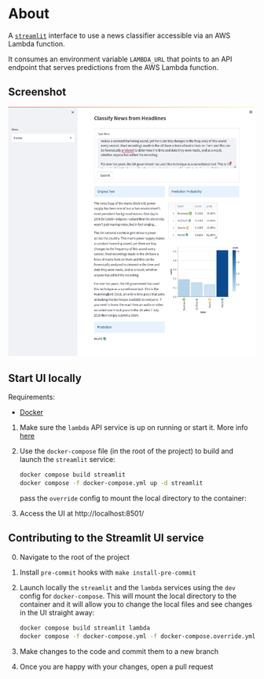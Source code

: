 # About

A [`streamlit`](streamlit.io) interface to use a news classifier accessible via an AWS Lambda function.

It consumes an environment variable `LAMBDA_URL` that points to an API endpoint that serves predictions from the AWS Lambda function.

## Screenshot

![screenshot](/docs/screenshot.png)

## Start UI locally

Requirements:

- [Docker](https://docs.docker.com/get-docker/)

1. Make sure the `lambda` API service is up on running or start it. More info [here](/services/lambda/README.md#start-api-locally-in-a-docker-container)
2. Use the `docker-compose` file (in the root of the project) to build and launch the `streamlit` service:

   ```bash
   docker compose build streamlit
   docker compose -f docker-compose.yml up -d streamlit
   ```

   pass the `override` config to mount the local directory to the container:

3. Access the UI at http://localhost:8501/

## Contributing to the Streamlit UI service

0. Navigate to the root of the project
1. Install `pre-commit` hooks with `make install-pre-commit`
2. Launch locally the `streamlit` and the `lambda` services using the `dev` config for `docker-compose`. This will mount the local directory to the container and it will allow you to change the local files and see changes in the UI straight away:

      ```bash
      docker compose build streamlit lambda
      docker compose -f docker-compose.yml -f docker-compose.override.yml up -d streamlit lambda
      ```
3. Make changes to the code and commit them to a new branch
4. Once you are happy with your changes, open a pull request
